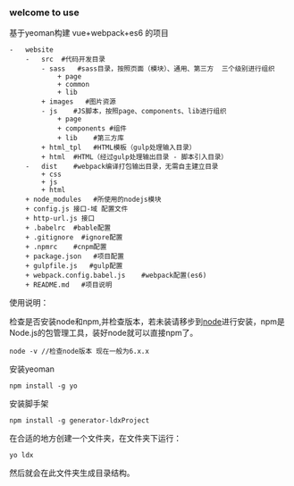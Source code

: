 ### welcome to use

基于yeoman构建 vue+webpack+es6 的项目

```
-   website
    -   src  #代码开发目录
        - sass   #sass目录，按照页面（模块）、通用、第三方  三个级别进行组织
            + page
            + common
            + lib
        + images   #图片资源
        - js    #JS脚本，按照page、components、lib进行组织
            + page
            + components #组件
            + lib    #第三方库 
        + html_tpl   #HTML模板（gulp处理输入目录）
        + html  #HTML（经过gulp处理输出目录 - 脚本引入目录）
    -   dist    #webpack编译打包输出目录，无需自主建立目录
        + css
        + js
        + html
    + node_modules   #所使用的nodejs模块
    + config.js 接口-域 配置文件  
    + http-url.js 接口
    + .babelrc  #bable配置
    + .gitignore  #ignore配置
    + .npmrc    #cnpm配置
    + package.json   #项目配置
    + gulpfile.js   #gulp配置
    + webpack.config.babel.js    #webpack配置(es6)
    + README.md   #项目说明
```

使用说明：

检查是否安装node和npm,并检查版本，若未装请移步到[node](https://nodejs.org/en/)进行安装，npm是Node.js的包管理工具，装好node就可以直接npm了。

    node -v //检查node版本 现在一般为6.x.x

安装yeoman 
 
    npm install -g yo  

安装脚手架  

    npm install -g generator-ldxProject  

在合适的地方创建一个文件夹，在文件夹下运行：

    yo ldx

然后就会在此文件夹生成目录结构。